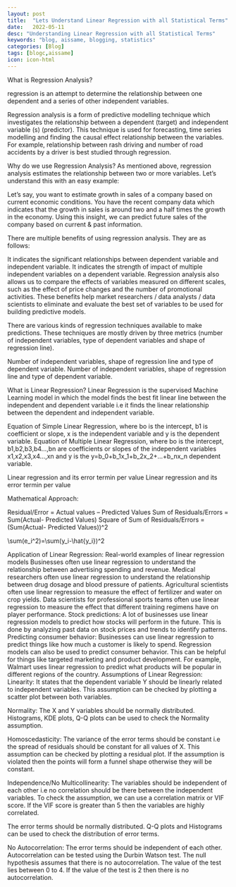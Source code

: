 ```yaml
---
layout: post
title:  "Lets Understand Linear Regression with all Statistical Terms"
date:   2022-05-11
desc: "Understanding Linear Regression with all Statistical Terms"
keywords: "blog, aissame, blogging, statistics"
categories: [Blog]
tags: [blogc,aissame]
icon: icon-html
---
```



What is Regression Analysis?

regression is an attempt to determine the relationship between one dependent and a series of other independent variables.

Regression analysis is a form of predictive modelling technique which investigates the relationship between a dependent (target) and independent variable (s) (predictor). This technique is used for forecasting, time series modelling and finding the causal effect relationship between the variables. For example, relationship between rash driving and number of road accidents by a driver is best studied through regression.

Why do we use Regression Analysis?
As mentioned above, regression analysis estimates the relationship between two or more variables. Let’s understand this with an easy example:

Let’s say, you want to estimate growth in sales of a company based on current economic conditions. You have the recent company data which indicates that the growth in sales is around two and a half times the growth in the economy. Using this insight, we can predict future sales of the company based on current & past information.

There are multiple benefits of using regression analysis. They are as follows:

It indicates the significant relationships between dependent variable and independent variable. It indicates the strength of impact of multiple independent variables on a dependent variable. Regression analysis also allows us to compare the effects of variables measured on different scales, such as the effect of price changes and the number of promotional activities. These benefits help market researchers / data analysts / data scientists to eliminate and evaluate the best set of variables to be used for building predictive models.

There are various kinds of regression techniques available to make predictions. These techniques are mostly driven by three metrics (number of independent variables, type of dependent variables and shape of regression line).

Number of independent variables, shape of regression line and type of dependent variable.
Number of independent variables, shape of regression line and type of dependent variable.

What is Linear Regression?
Linear Regression is the supervised Machine Learning model in which the model finds the best fit linear line between the independent and dependent variable i.e it finds the linear relationship between the dependent and independent variable.

Equation of Simple Linear Regression, where bo is the intercept, b1 is coefficient or slope, x is the independent variable and y is the dependent variable.
Equation of Multiple Linear Regression, where bo is the intercept, b1,b2,b3,b4…,bn are coefficients or slopes of the independent variables x1,x2,x3,x4…,xn and y is the y=b_0+b_1x_1+b_2x_2+…+b_nx_n dependent variable.

Linear regression and its error termin per value
Linear regression and its error termin per value

Mathematical Approach:

Residual/Error = Actual values – Predicted Values
Sum of Residuals/Errors = Sum(Actual- Predicted Values)
Square of Sum of Residuals/Errors = (Sum(Actual- Predicted Values))^2

\sum(e_i^2)=\sum(y_i-\hat{y_i})^2

Application of Linear Regression:
Real-world examples of linear regression models
Businesses often use linear regression to understand the relationship between advertising spending and revenue.
Medical researchers often use linear regression to understand the relationship between drug dosage and blood pressure of patients.
Agricultural scientists often use linear regression to measure the effect of fertilizer and water on crop yields.
Data scientists for professional sports teams often use linear regression to measure the effect that different training regimens have on player performance.
Stock predictions: A lot of businesses use linear regression models to predict how stocks will perform in the future. This is done by analyzing past data on stock prices and trends to identify patterns.
Predicting consumer behavior: Businesses can use linear regression to predict things like how much a customer is likely to spend. Regression models can also be used to predict consumer behavior. This can be helpful for things like targeted marketing and product development. For example, Walmart uses linear regression to predict what products will be popular in different regions of the country.
Assumptions of Linear Regression:
Linearity: It states that the dependent variable Y should be linearly related to independent variables. This assumption can be checked by plotting a scatter plot between both variables.



Normality: The X and Y variables should be normally distributed. Histograms, KDE plots, Q-Q plots can be used to check the Normality assumption.

Homoscedasticity: The variance of the error terms should be constant i.e the spread of residuals should be constant for all values of X. This assumption can be checked by plotting a residual plot. If the assumption is violated then the points will form a funnel shape otherwise they will be constant.



Independence/No Multicollinearity: The variables should be independent of each other i.e no correlation should be there between the independent variables. To check the assumption, we can use a correlation matrix or VIF score. If the VIF score is greater than 5 then the variables are highly correlated.



The error terms should be normally distributed. Q-Q plots and Histograms can be used to check the distribution of error terms.



No Autocorrelation: The error terms should be independent of each other. Autocorrelation can be tested using the Durbin Watson test. The null hypothesis assumes that there is no autocorrelation. The value of the test lies between 0 to 4. If the value of the test is 2 then there is no autocorrelation.



 